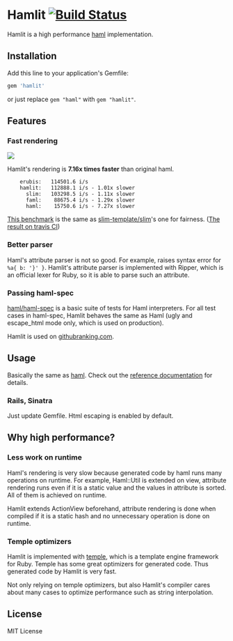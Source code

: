 # Hamlit [![Build Status](https://travis-ci.org/k0kubun/hamlit.svg?branch=master)](https://travis-ci.org/k0kubun/hamlit)

Hamlit is a high performance [haml](https://github.com/haml/haml) implementation.

## Installation

Add this line to your application's Gemfile:

```ruby
gem 'hamlit'
```

or just replace `gem "haml"` with `gem "hamlit"`.

## Features
### Fast rendering

![](http://i.gyazo.com/4fe00ff2ac2fa959dfcf86a5e27dc914.png)

Hamlit's rendering is **7.16x times faster** than original haml.

```
    erubis:   114501.6 i/s
    hamlit:   112888.1 i/s - 1.01x slower
      slim:   103298.5 i/s - 1.11x slower
      faml:    88675.4 i/s - 1.29x slower
      haml:    15750.6 i/s - 7.27x slower
```

[This benchmark](https://github.com/k0kubun/hamlit/blob/4e5655c4ba1d51c85b4551c3b22baa6d7780d208/benchmarks/benchmark.rb)
is the same as [slim-template/slim](https://github.com/slim-template/slim)'s one for fairness.
([The result on travis CI](https://travis-ci.org/k0kubun/hamlit/jobs/58162910))

### Better parser

Haml's attribute parser is not so good. For example, raises syntax error for `%a{ b: '}' }`.
Hamlit's attribute parser is implemented with Ripper, which is an official lexer for Ruby,
so it is able to parse such an attribute.

### Passing haml-spec

[haml/haml-spec](https://github.com/haml/haml-spec) is a basic suite of tests for Haml interpreters.
For all test cases in haml-spec, Hamlit behaves the same as Haml (ugly and escape\_html mode only, which is used on production).

Hamlit is used on [githubranking.com](http://githubranking.com/).

## Usage

Basically the same as [haml](https://github.com/haml/haml).
Check out the [reference documentation](http://haml.info/docs/yardoc/file.REFERENCE.html) for details.

### Rails, Sinatra

Just update Gemfile. Html escaping is enabled by default.

## Why high performance?
### Less work on runtime
Haml's rendering is very slow because generated code by haml runs many operations on runtime.
For example, Haml::Util is extended on view, attribute rendering runs even if it is a
static value and the values in attribute is sorted. All of them is achieved on runtime.

Hamlit extends ActionView beforehand, attribute rendering is done when compiled if it
is a static hash and no unnecessary operation is done on runtime.

### Temple optimizers
Hamlit is implemented with [temple](https://github.com/judofyr/temple), which is a template
engine framework for Ruby. Temple has some great optimizers for generated code. Thus generated
code by Hamlit is very fast.

Not only relying on temple optimizers, but also Hamlit's compiler cares about many cases
to optimize performance such as string interpolation.

## License

MIT License
